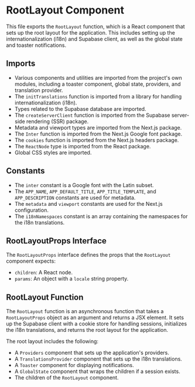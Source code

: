 # RootLayout Component

This file exports the `RootLayout` function, which is a React component that sets up the root layout for the application. This includes setting up the internationalization (i18n) and Supabase client, as well as the global state and toaster notifications.

## Imports

- Various components and utilities are imported from the project's own modules, including a toaster component, global state, providers, and translation provider.
- The `initTranslations` function is imported from a library for handling internationalization (i18n).
- Types related to the Supabase database are imported.
- The `createServerClient` function is imported from the Supabase server-side rendering (SSR) package.
- Metadata and viewport types are imported from the Next.js package.
- The `Inter` function is imported from the Next.js Google font package.
- The `cookies` function is imported from the Next.js headers package.
- The `ReactNode` type is imported from the React package.
- Global CSS styles are imported.

## Constants

- The `inter` constant is a Google font with the Latin subset.
- The `APP_NAME`, `APP_DEFAULT_TITLE`, `APP_TITLE_TEMPLATE`, and `APP_DESCRIPTION` constants are used for metadata.
- The `metadata` and `viewport` constants are used for the Next.js configuration.
- The `i18nNamespaces` constant is an array containing the namespaces for the i18n translations.

## RootLayoutProps Interface

The `RootLayoutProps` interface defines the props that the `RootLayout` component expects:

- `children`: A React node.
- `params`: An object with a `locale` string property.

## RootLayout Function

The `RootLayout` function is an asynchronous function that takes a `RootLayoutProps` object as an argument and returns a JSX element. It sets up the Supabase client with a cookie store for handling sessions, initializes the i18n translations, and returns the root layout for the application.

The root layout includes the following:

- A `Providers` component that sets up the application's providers.
- A `TranslationsProvider` component that sets up the i18n translations.
- A `Toaster` component for displaying notifications.
- A `GlobalState` component that wraps the children if a session exists.
- The children of the `RootLayout` component.